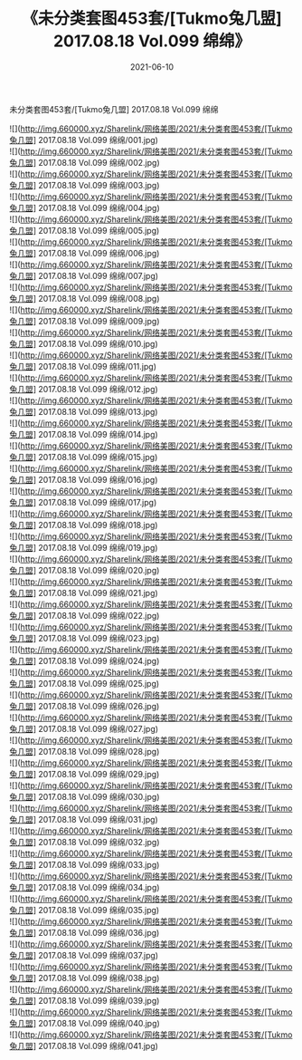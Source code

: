 ﻿---
layout: post
title:  《未分类套图453套/[Tukmo兔几盟] 2017.08.18 Vol.099 绵绵》
date:   2021-06-10
img: http://img.660000.xyz/Sharelink/网络美图/2021/未分类套图453套/[Tukmo兔几盟] 2017.08.18 Vol.099 绵绵/000.jpg
categories: [美女, 清纯, 唯美]
---

未分类套图453套/[Tukmo兔几盟] 2017.08.18 Vol.099 绵绵

 ![](http://img.660000.xyz/Sharelink/网络美图/2021/未分类套图453套/[Tukmo兔几盟] 2017.08.18 Vol.099 绵绵/001.jpg) <br>![](http://img.660000.xyz/Sharelink/网络美图/2021/未分类套图453套/[Tukmo兔几盟] 2017.08.18 Vol.099 绵绵/002.jpg) <br>![](http://img.660000.xyz/Sharelink/网络美图/2021/未分类套图453套/[Tukmo兔几盟] 2017.08.18 Vol.099 绵绵/003.jpg) <br>![](http://img.660000.xyz/Sharelink/网络美图/2021/未分类套图453套/[Tukmo兔几盟] 2017.08.18 Vol.099 绵绵/004.jpg) <br>![](http://img.660000.xyz/Sharelink/网络美图/2021/未分类套图453套/[Tukmo兔几盟] 2017.08.18 Vol.099 绵绵/005.jpg) <br>![](http://img.660000.xyz/Sharelink/网络美图/2021/未分类套图453套/[Tukmo兔几盟] 2017.08.18 Vol.099 绵绵/006.jpg) <br>![](http://img.660000.xyz/Sharelink/网络美图/2021/未分类套图453套/[Tukmo兔几盟] 2017.08.18 Vol.099 绵绵/007.jpg) <br>![](http://img.660000.xyz/Sharelink/网络美图/2021/未分类套图453套/[Tukmo兔几盟] 2017.08.18 Vol.099 绵绵/008.jpg) <br>![](http://img.660000.xyz/Sharelink/网络美图/2021/未分类套图453套/[Tukmo兔几盟] 2017.08.18 Vol.099 绵绵/009.jpg) <br>![](http://img.660000.xyz/Sharelink/网络美图/2021/未分类套图453套/[Tukmo兔几盟] 2017.08.18 Vol.099 绵绵/010.jpg) <br>![](http://img.660000.xyz/Sharelink/网络美图/2021/未分类套图453套/[Tukmo兔几盟] 2017.08.18 Vol.099 绵绵/011.jpg) <br>![](http://img.660000.xyz/Sharelink/网络美图/2021/未分类套图453套/[Tukmo兔几盟] 2017.08.18 Vol.099 绵绵/012.jpg) <br>![](http://img.660000.xyz/Sharelink/网络美图/2021/未分类套图453套/[Tukmo兔几盟] 2017.08.18 Vol.099 绵绵/013.jpg) <br>![](http://img.660000.xyz/Sharelink/网络美图/2021/未分类套图453套/[Tukmo兔几盟] 2017.08.18 Vol.099 绵绵/014.jpg) <br>![](http://img.660000.xyz/Sharelink/网络美图/2021/未分类套图453套/[Tukmo兔几盟] 2017.08.18 Vol.099 绵绵/015.jpg) <br>![](http://img.660000.xyz/Sharelink/网络美图/2021/未分类套图453套/[Tukmo兔几盟] 2017.08.18 Vol.099 绵绵/016.jpg) <br>![](http://img.660000.xyz/Sharelink/网络美图/2021/未分类套图453套/[Tukmo兔几盟] 2017.08.18 Vol.099 绵绵/017.jpg) <br>![](http://img.660000.xyz/Sharelink/网络美图/2021/未分类套图453套/[Tukmo兔几盟] 2017.08.18 Vol.099 绵绵/018.jpg) <br>![](http://img.660000.xyz/Sharelink/网络美图/2021/未分类套图453套/[Tukmo兔几盟] 2017.08.18 Vol.099 绵绵/019.jpg) <br>![](http://img.660000.xyz/Sharelink/网络美图/2021/未分类套图453套/[Tukmo兔几盟] 2017.08.18 Vol.099 绵绵/020.jpg) <br>![](http://img.660000.xyz/Sharelink/网络美图/2021/未分类套图453套/[Tukmo兔几盟] 2017.08.18 Vol.099 绵绵/021.jpg) <br>![](http://img.660000.xyz/Sharelink/网络美图/2021/未分类套图453套/[Tukmo兔几盟] 2017.08.18 Vol.099 绵绵/022.jpg) <br>![](http://img.660000.xyz/Sharelink/网络美图/2021/未分类套图453套/[Tukmo兔几盟] 2017.08.18 Vol.099 绵绵/023.jpg) <br>![](http://img.660000.xyz/Sharelink/网络美图/2021/未分类套图453套/[Tukmo兔几盟] 2017.08.18 Vol.099 绵绵/024.jpg) <br>![](http://img.660000.xyz/Sharelink/网络美图/2021/未分类套图453套/[Tukmo兔几盟] 2017.08.18 Vol.099 绵绵/025.jpg) <br>![](http://img.660000.xyz/Sharelink/网络美图/2021/未分类套图453套/[Tukmo兔几盟] 2017.08.18 Vol.099 绵绵/026.jpg) <br>![](http://img.660000.xyz/Sharelink/网络美图/2021/未分类套图453套/[Tukmo兔几盟] 2017.08.18 Vol.099 绵绵/027.jpg) <br>![](http://img.660000.xyz/Sharelink/网络美图/2021/未分类套图453套/[Tukmo兔几盟] 2017.08.18 Vol.099 绵绵/028.jpg) <br>![](http://img.660000.xyz/Sharelink/网络美图/2021/未分类套图453套/[Tukmo兔几盟] 2017.08.18 Vol.099 绵绵/029.jpg) <br>![](http://img.660000.xyz/Sharelink/网络美图/2021/未分类套图453套/[Tukmo兔几盟] 2017.08.18 Vol.099 绵绵/030.jpg) <br>![](http://img.660000.xyz/Sharelink/网络美图/2021/未分类套图453套/[Tukmo兔几盟] 2017.08.18 Vol.099 绵绵/031.jpg) <br>![](http://img.660000.xyz/Sharelink/网络美图/2021/未分类套图453套/[Tukmo兔几盟] 2017.08.18 Vol.099 绵绵/032.jpg) <br>![](http://img.660000.xyz/Sharelink/网络美图/2021/未分类套图453套/[Tukmo兔几盟] 2017.08.18 Vol.099 绵绵/033.jpg) <br>![](http://img.660000.xyz/Sharelink/网络美图/2021/未分类套图453套/[Tukmo兔几盟] 2017.08.18 Vol.099 绵绵/034.jpg) <br>![](http://img.660000.xyz/Sharelink/网络美图/2021/未分类套图453套/[Tukmo兔几盟] 2017.08.18 Vol.099 绵绵/035.jpg) <br>![](http://img.660000.xyz/Sharelink/网络美图/2021/未分类套图453套/[Tukmo兔几盟] 2017.08.18 Vol.099 绵绵/036.jpg) <br>![](http://img.660000.xyz/Sharelink/网络美图/2021/未分类套图453套/[Tukmo兔几盟] 2017.08.18 Vol.099 绵绵/037.jpg) <br>![](http://img.660000.xyz/Sharelink/网络美图/2021/未分类套图453套/[Tukmo兔几盟] 2017.08.18 Vol.099 绵绵/038.jpg) <br>![](http://img.660000.xyz/Sharelink/网络美图/2021/未分类套图453套/[Tukmo兔几盟] 2017.08.18 Vol.099 绵绵/039.jpg) <br>![](http://img.660000.xyz/Sharelink/网络美图/2021/未分类套图453套/[Tukmo兔几盟] 2017.08.18 Vol.099 绵绵/040.jpg) <br>![](http://img.660000.xyz/Sharelink/网络美图/2021/未分类套图453套/[Tukmo兔几盟] 2017.08.18 Vol.099 绵绵/041.jpg) <br>